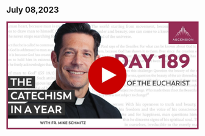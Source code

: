 ## July 08,2023 ##

[![Worship of the Eucharist](https://raw.githubusercontent.com/linusjf/CIAY/main/July/jpgs/Day189.jpg)](https://youtu.be/vB4sB8gYbVA "Worship of the Eucharist")
